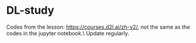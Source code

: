# DL-study
Codes from the lesson: https://courses.d2l.ai/zh-v2/, not the same as the codes in the jupyter notebook.\\
Update regularly.
